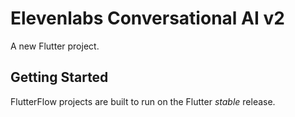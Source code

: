 # Elevenlabs Conversational AI v2

A new Flutter project.

## Getting Started

FlutterFlow projects are built to run on the Flutter _stable_ release.
